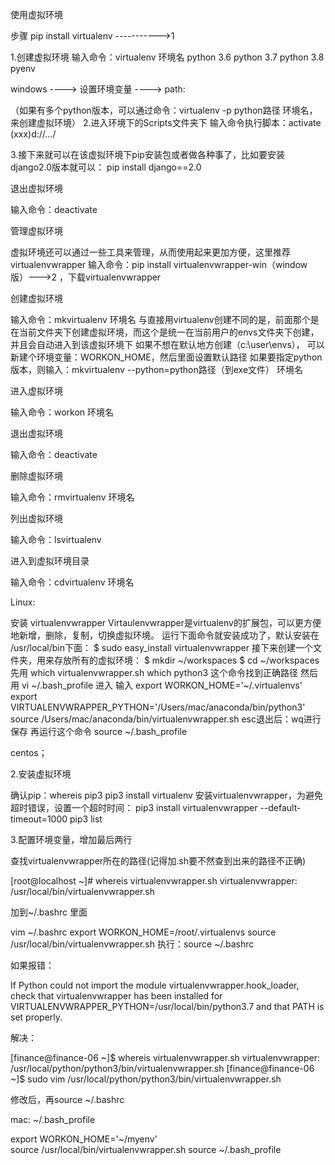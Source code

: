 使用虚拟环境

步骤
pip install virtualenv   ----------->1 

1.创建虚拟环境
输入命令：virtualenv 环境名
python 3.6
python 3.7
python 3.8
pyenv 

windows ----> 设置环境变量 ----> path: 

（如果有多个python版本，可以通过命令：virtualenv -p python路径 环境名，来创建虚拟环境）
2.进入环境下的Scripts文件夹下
输入命令执行脚本：activate
(xxx)d://.../

3.接下来就可以在该虚拟环境下pip安装包或者做各种事了，比如要安装django2.0版本就可以：
pip install django==2.0

退出虚拟环境

输入命令：deactivate

管理虚拟环境

虚拟环境还可以通过一些工具来管理，从而使用起来更加方便，这里推荐virtualenvwrapper
输入命令：pip install virtualenvwrapper-win（window版）--->2
，下载virtualenvwrapper

创建虚拟环境

输入命令：mkvirtualenv 环境名
与直接用virtualenv创建不同的是，前面那个是在当前文件夹下创建虚拟环境，而这个是统一在当前用户的envs文件夹下创建，并且会自动进入到该虚拟环境下
如果不想在默认地方创建（c:\user\envs），
可以新建个环境变量：WORKON_HOME，然后里面设置默认路径
如果要指定python版本，则输入：mkvirtualenv --python=python路径（到exe文件） 环境名

进入虚拟环境

输入命令：workon 环境名

退出虚拟环境

输入命令：deactivate

删除虚拟环境

输入命令：rmvirtualenv 环境名

列出虚拟环境

输入命令：lsvirtualenv

进入到虚拟环境目录

输入命令：cdvirtualenv 环境名


Linux:

安装 virtualenvwrapper
Virtaulenvwrapper是virtualenv的扩展包，可以更方便地新增，删除，复制，切换虚拟环境。
运行下面命令就安装成功了，默认安装在 /usr/local/bin下面：
$ sudo easy_install virtualenvwrapper
接下来创建一个文件夹，用来存放所有的虚拟环境：
$ mkdir ~/workspaces
$ cd ~/workspaces
先用
which virtualenvwrapper.sh
which python3
这个命令找到正确路径
然后用
vi ~/.bash_profile 进入
输入
export WORKON_HOME='~/.virtualenvs'
export VIRTUALENVWRAPPER_PYTHON='/Users/mac/anaconda/bin/python3'
source /Users/mac/anaconda/bin/virtualenvwrapper.sh
esc退出后：wq进行保存
再运行这个命令 source ~/.bash_profile


centos；

2.安装虚拟环境

确认pip：whereis pip3
pip3 install virtualenv
安装virtualenvwrapper，为避免超时错误，设置一个超时时间：
pip3 install virtualenvwrapper --default-timeout=1000
pip3 list

3.配置环境变量，增加最后两行 

查找virtualenvwrapper所在的路径(记得加.sh要不然查到出来的路径不正确)

[root@localhost ~]# whereis virtualenvwrapper.sh
virtualenvwrapper: /usr/local/bin/virtualenvwrapper.sh

加到~/.bashrc 里面

vim ~/.bashrc 
export WORKON_HOME=/root/.virtualenvs 
source /usr/local/bin/virtualenvwrapper.sh
执行：source ~/.bashrc


如果报错：

If Python could not import the module virtualenvwrapper.hook_loader,
check that virtualenvwrapper has been installed for
VIRTUALENVWRAPPER_PYTHON=/usr/local/bin/python3.7 and that PATH is
set properly.

解决：

[finance@finance-06 ~]$ whereis virtualenvwrapper.sh
virtualenvwrapper: /usr/local/python/python3/bin/virtualenvwrapper.sh
[finance@finance-06 ~]$ sudo vim /usr/local/python/python3/bin/virtualenvwrapper.sh

修改后，再source ~/.bashrc


mac:
~/.bash_profile

export WORKON_HOME='~/myenv'  
source /usr/local/bin/virtualenvwrapper.sh
source ~/.bash_profile



